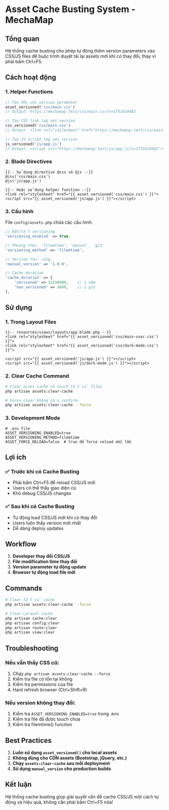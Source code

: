 # Asset Cache Busting System - MechaMap

## Tổng quan

Hệ thống cache busting cho phép tự động thêm version parameters vào CSS/JS files để buộc trình duyệt tải lại assets mới khi có thay đổi, thay vì phải bấm Ctrl+F5.

## Cách hoạt động

### 1. Helper Functions

```php
// Tạo URL với version parameter
asset_versioned('css/main.css') 
// Output: https://mechamap.test/css/main.css?v=1751624482

// Tạo CSS link tag với version
css_versioned('css/main.css')
// Output: <link rel="stylesheet" href="https://mechamap.test/css/main.css?v=1751624482">

// Tạo JS script tag với version
js_versioned('js/app.js')
// Output: <script src="https://mechamap.test/js/app.js?v=1751624482"></script>
```

### 2. Blade Directives

```blade
{{-- Sử dụng directive @css và @js --}}
@css('css/main.css')
@js('js/app.js')

{{-- Hoặc sử dụng helper function --}}
<link rel="stylesheet" href="{{ asset_versioned('css/main.css') }}">
<script src="{{ asset_versioned('js/app.js') }}"></script>
```

### 3. Cấu hình

File `config/assets.php` chứa các cấu hình:

```php
// Bật/tắt versioning
'versioning_enabled' => true,

// Phương thức: 'filemtime', 'manual', 'git'
'versioning_method' => 'filemtime',

// Version thủ công
'manual_version' => '1.0.0',

// Cache duration
'cache_duration' => [
    'versioned' => 31536000,    // 1 năm
    'non_versioned' => 3600,    // 1 giờ
],
```

## Sử dụng

### 1. Trong Layout Files

```blade
{{-- resources/views/layouts/app.blade.php --}}
<link rel="stylesheet" href="{{ asset_versioned('css/main-user.css') }}">
<link rel="stylesheet" href="{{ asset_versioned('css/dark-mode.css') }}">

<script src="{{ asset_versioned('js/app.js') }}"></script>
<script src="{{ asset_versioned('js/dark-mode.js') }}"></script>
```

### 2. Clear Cache Command

```bash
# Clear asset cache và touch tất cả files
php artisan assets:clear-cache

# Force clear không cần confirm
php artisan assets:clear-cache --force
```

### 3. Development Mode

```env
# .env file
ASSET_VERSIONING_ENABLED=true
ASSET_VERSIONING_METHOD=filemtime
ASSET_FORCE_RELOAD=false  # true để force reload mỗi lần
```

## Lợi ích

### ✅ Trước khi có Cache Busting
- Phải bấm Ctrl+F5 để reload CSS/JS mới
- Users có thể thấy giao diện cũ
- Khó debug CSS/JS changes

### ✅ Sau khi có Cache Busting  
- Tự động load CSS/JS mới khi có thay đổi
- Users luôn thấy version mới nhất
- Dễ dàng deploy updates

## Workflow

1. **Developer thay đổi CSS/JS**
2. **File modification time thay đổi**
3. **Version parameter tự động update**
4. **Browser tự động load file mới**

## Commands

```bash
# Clear tất cả cache
php artisan assets:clear-cache --force

# Clear Laravel cache
php artisan cache:clear
php artisan config:clear
php artisan route:clear
php artisan view:clear
```

## Troubleshooting

### Nếu vẫn thấy CSS cũ:
1. Chạy `php artisan assets:clear-cache --force`
2. Kiểm tra file có tồn tại không
3. Kiểm tra permissions của file
4. Hard refresh browser (Ctrl+Shift+R)

### Nếu version không thay đổi:
1. Kiểm tra `ASSET_VERSIONING_ENABLED=true` trong .env
2. Kiểm tra file đã được touch chưa
3. Kiểm tra filemtime() function

## Best Practices

1. **Luôn sử dụng `asset_versioned()` cho local assets**
2. **Không dùng cho CDN assets (Bootstrap, jQuery, etc.)**
3. **Chạy `assets:clear-cache` sau mỗi deployment**
4. **Sử dụng `manual_version` cho production builds**

## Kết luận

Hệ thống cache busting giúp giải quyết vấn đề cache CSS/JS một cách tự động và hiệu quả, không cần phải bấm Ctrl+F5 nữa!
